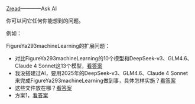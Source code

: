 [Zread](https://zread.ai/ying-ge/FigureYa)————Ask AI

你可以问它任何你能想到的问题。

例如：

FigureYa293machineLearning的扩展问题：

- 对比FigureYa293machineLearning的10个模型和DeepSeek-v3、GLM4.6、Claude 4 Sonnet这13个模型，[看答案](https://github.com/ying-ge/FigureYa/blob/main/docs/zread_ML_Q1.md)
- 我没搭建过AI，要用2025年的DeepSeek-v3、GLM4.6、Claude 4 Sonnet来完成FigureYa293machineLearning做到事，具体怎样实施？[看答案](https://github.com/ying-ge/FigureYa/blob/main/docs/zread_ML_Q2.md)
- 这些文件放在哪？[看答案](https://github.com/ying-ge/FigureYa/blob/main/docs/zread_ML_Q3.md)
- 方案1，[看答案](https://github.com/ying-ge/FigureYa/blob/main/docs/zread_ML_Q4.md)
